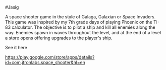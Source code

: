 #Jasig

A space shooter game in the style of Galaga, Galaxian or Space Invaders. This game was inspired by my 7th grade days of playing Phoenix on the TI-83 calculator. The objective is to pilot a ship and kill all enemies along the way. Enemies spawn in waves throughout the level, and at the end of a level a store opens offering upgrades to the player's ship.

See it here

https://play.google.com/store/apps/details?id=com.jtronlabs.space_shooter&hl=en
